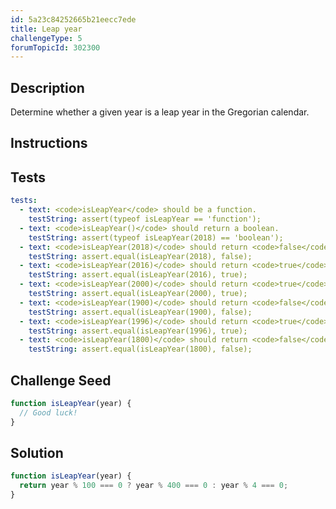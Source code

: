 ```yaml
---
id: 5a23c84252665b21eecc7ede
title: Leap year
challengeType: 5
forumTopicId: 302300
---
```


## Description

<section id='description'>

Determine whether a given year is a leap year in the Gregorian calendar.

</section>

## Instructions

<section id='instructions'>

</section>

## Tests

<section id='tests'>

```yml
tests:
  - text: <code>isLeapYear</code> should be a function.
    testString: assert(typeof isLeapYear == 'function');
  - text: <code>isLeapYear()</code> should return a boolean.
    testString: assert(typeof isLeapYear(2018) == 'boolean');
  - text: <code>isLeapYear(2018)</code> should return <code>false</code>.
    testString: assert.equal(isLeapYear(2018), false);
  - text: <code>isLeapYear(2016)</code> should return <code>true</code>.
    testString: assert.equal(isLeapYear(2016), true);
  - text: <code>isLeapYear(2000)</code> should return <code>true</code>.
    testString: assert.equal(isLeapYear(2000), true);
  - text: <code>isLeapYear(1900)</code> should return <code>false</code>.
    testString: assert.equal(isLeapYear(1900), false);
  - text: <code>isLeapYear(1996)</code> should return <code>true</code>.
    testString: assert.equal(isLeapYear(1996), true);
  - text: <code>isLeapYear(1800)</code> should return <code>false</code>.
    testString: assert.equal(isLeapYear(1800), false);
```

</section>

## Challenge Seed

<section id='challengeSeed'>

<div id='js-seed'>

```js
function isLeapYear(year) {
  // Good luck!
}
```

</div>
</section>

## Solution

<section id='solution'>

```js
function isLeapYear(year) {
  return year % 100 === 0 ? year % 400 === 0 : year % 4 === 0;
}
```

</section>
